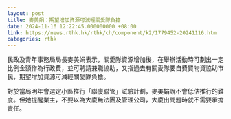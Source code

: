 ```yaml
---
layout: post
title: 麥美娟︰期望增加資源可減輕關愛隊負擔
date: 2024-11-16 12:22:45.000000000 +08:00
link: https://news.rthk.hk/rthk/ch/component/k2/1779452-20241116.htm
categories: rthk
---
```


民政及青年事務局局長麥美娟表示，關愛隊資源增加後，在舉辦活動時可劃出一定比例金額作為行政費，並可聘請兼職協助，又指過去有關愛隊要自費買物資協助市民，期望增加資源可減輕關愛隊負擔。

對於當局明年會選定小區推行「聯廈聯管」試驗計劃，麥美娟說不會低估推行的難度。但她提醒業主，不要以為大廈無法團及管理公司，大廈出問題時就不需要承擔責任。
